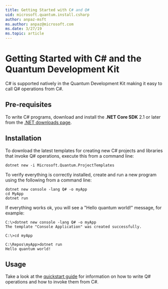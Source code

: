 ```yaml
---
title: Getting Started with C# and Q#
uid: microsoft.quantum.install.csharp
author: anpaz-msft
ms.author: anpaz@microsoft.com
ms.date: 3/27/19
ms.topic: article
---
```


# Getting Started with C# and the Quantum Development Kit #  

C# is supported natively in the Quantum Development Kit making it easy to call Q# operations from C#.


## Pre-requisites ##

To write C# programs, download and install the **.NET Core SDK** 2.1 or later from the [.NET downloads page](https://www.microsoft.com/net/download).


## Installation ##

To download the latest templates for creating new C# projects and libraries that invoke Q# operations, execute this from a command line:
```Command Prompt
dotnet new -i Microsoft.Quantum.ProjectTemplates
```

To verify everything is correctly installed, create and run a new program using the following from a command line:
```Command Prompt
dotnet new console -lang Q# -o myApp
cd MyApp
dotnet run
```

If everything works ok, you will see a "Hello quantum world!" message, for example:
```Sample
C:\>dotnet new console -lang Q# -o myApp
The template "Console Application" was created successfully.

C:\>cd myApp

C:\Repos\myApp>dotnet run
Hello quantum world!
```


## Usage ##

Take a look at the [quickstart guide](xref:microsoft.quantum.write-program) for information on how to write 
Q# operations and how to invoke them from C#.


